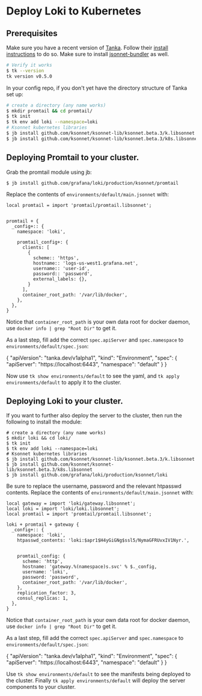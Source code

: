 # Deploy Loki to Kubernetes

## Prerequisites

Make sure you have a recent version of [Tanka](https://github.com/grafana/tanka). Follow their [install instructions](https://tanka.dev/#getting-started) to do so. Make sure to install [jsonnet-bundler](https://github.com/jsonnet-bundler/jsonnet-bundler) as well.

```bash
# Verify it works
$ tk --version
tk version v0.5.0
```

In your config repo, if you don't yet have the directory structure of Tanka set up:

```bash
# create a directory (any name works)
$ mkdir promtail && cd promtail/
$ tk init
$ tk env add loki --namespace=loki
# Ksonnet kubernetes libraries
$ jb install github.com/ksonnet/ksonnet-lib/ksonnet.beta.3/k.libsonnet
$ jb install github.com/ksonnet/ksonnet-lib/ksonnet.beta.3/k8s.libsonnet
```

## Deploying Promtail to your cluster.

Grab the promtail module using jb:

```
$ jb install github.com/grafana/loki/production/ksonnet/promtail
```

Replace the contents of `environments/default/main.jsonnet` with:
```jsonnet
local promtail = import 'promtail/promtail.libsonnet';


promtail + {
  _config+:: {
    namespace: 'loki',

    promtail_config+: {
      clients: [
        {
          scheme:: 'https',
          hostname:: 'logs-us-west1.grafana.net',
          username:: 'user-id',
          password:: 'password',
          external_labels: {},
        }
      ],
      container_root_path: '/var/lib/docker',
    },
  },
}

```
Notice that `container_root_path` is your own data root for docker daemon, use `docker info | grep "Root Dir"` to get it.

As a last step, fill add the correct `spec.apiServer` and `spec.namespace` to `environments/default/spec.json`:

{
  "apiVersion": "tanka.dev/v1alpha1",
  "kind": "Environment",
  "spec": {
    "apiServer": "https://localhost:6443",
    "namespace": "default"
  }
}

Now use `tk show environments/default` to see the yaml, and `tk apply environments/default` to apply it to the cluster.

## Deploying Loki to your cluster.

If you want to further also deploy the server to the cluster, then run the following to install the module:

```
# create a directory (any name works)
$ mkdir loki && cd loki/
$ tk init
$ tk env add loki --namespace=loki
# Ksonnet kubernetes libraries
$ jb install github.com/ksonnet/ksonnet-lib/ksonnet.beta.3/k.libsonnet
$ jb install github.com/ksonnet/ksonnet-lib/ksonnet.beta.3/k8s.libsonnet
$ jb install github.com/grafana/loki/production/ksonnet/loki
```

Be sure to replace the username, password and the relevant htpasswd contents.
Replace the contents of `environments/default/main.jsonnet` with:

```jsonnet
local gateway = import 'loki/gateway.libsonnet';
local loki = import 'loki/loki.libsonnet';
local promtail = import 'promtail/promtail.libsonnet';

loki + promtail + gateway {
  _config+:: {
    namespace: 'loki',
    htpasswd_contents: 'loki:$apr1$H4yGiGNg$ssl5/NymaGFRUvxIV1Nyr.',


    promtail_config: {
      scheme: 'http',
      hostname: 'gateway.%(namespace)s.svc' % $._config,
      username: 'loki',
      password: 'password',
      container_root_path: '/var/lib/docker',
    },
    replication_factor: 3,
    consul_replicas: 1,
  },
}
```
Notice that `container_root_path` is your own data root for docker daemon, use `docker info | grep "Root Dir"` to get it.

As a last step, fill add the correct `spec.apiServer` and `spec.namespace` to `environments/default/spec.json`:

{
  "apiVersion": "tanka.dev/v1alpha1",
  "kind": "Environment",
  "spec": {
    "apiServer": "https://localhost:6443",
    "namespace": "default"
  }
}

Use `tk show environments/default` to see the manifests being deployed to the cluster.
Finally `tk apply environments/default` will deploy the server components to your cluster.
